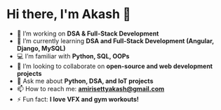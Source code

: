 # Hi there, I'm Akash 👋

- 🔭 I’m working on **DSA & Full-Stack Development**
- 🌱 I’m currently learning **DSA and Full-Stack Development (Angular, Django, MySQL)**
- 💻 I’m familiar with **Python, SQL, OOPs**
- 👯 I’m looking to collaborate on **open-source and web development projects**
- 💬 Ask me about **Python, DSA, and IoT projects**
- 📫 How to reach me: **amirisettyakash@gmail.com**
- ⚡ Fun fact: **I love VFX and gym workouts!**
